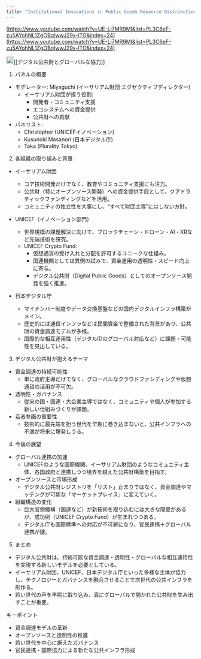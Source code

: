 ```yaml
---
title: "Institutional Innovations in Public Goods Resource Distribution"
---
```


[https://www.youtube.com/watch?v=UE-Li7MR9MI&list=PL3C6eF-zu5AYohNL1ZgOBqlwwJ29x-lTO&index=24](https://www.youtube.com/watch?v=UE-Li7MR9MI&list=PL3C6eF-zu5AYohNL1ZgOBqlwwJ29x-lTO&index=24)

<img src='https://scrapbox.io/api/pages/nishio/o1 Pro/icon' alt='o1 Pro.icon' height="19.5"/>[[デジタル公共財とグローバルな協力]]
1. パネルの概要
- モデレーター: Miyaguchi (イーサリアム財団 エグゼクティブディレクター)
    - イーサリアム財団が担う役割:
        - 開発者・コミュニティ支援
        - エコシステムへの資金提供
        - 公共財への貢献
- パネリスト:
    - Christopher (UNICEFイノベーション)
    - Kusunoki Masanori (日本デジタル庁)
    - Taka (Plurality Tokyo)

2. 各組織の取り組みと背景
- イーサリアム財団
    - コア技術開発だけでなく、教育やコミュニティ支援にも注力。
    - 公共財（特にオープンソース開発）への資金提供手段として、クアドラティックファンディングなどを活用。
    - コミュニティの独立性を大事にし、“すべて財団主導”にはしない方針。

- UNICEF（イノベーション部門）
    - 世界規模の課題解決に向けて、ブロックチェーン・ドローン・AI・XRなど先端技術を研究。
    - UNICEF Crypto Fund:
        - 仮想通貨の受け入れと分配を許可するユニークな仕組み。
        - 国連機関としては異例の試みで、資金運用の透明性・スピード向上に寄与。
        - デジタル公共財（Digital Public Goods）としてのオープンソース開発を強く推進。

- 日本デジタル庁
    - マイナンバー制度やデータ交換基盤などの国内デジタルインフラ構築がメイン。
    - 歴史的には通信インフラなどは民間資金で整備された背景があり、公共財の資金調達モデルが多様。
    - 国際的な相互運用性（デジタルIDのグローバル対応など）に課題・可能性を見出している。

3. デジタル公共財が抱えるテーマ
- 資金調達の持続可能性
    - 単に政府主導だけでなく、グローバルなクラウドファンディングや仮想通貨の活用が不可欠。
- 透明性・ガバナンス
    - 従来の国・国連・大企業主導ではなく、コミュニティや個人が参加する新しい仕組みづくりが課題。
- 若者参画の重要性
    - 技術的に最先端を担う世代を早期に巻き込まないと、公共インフラへの不満が将来に爆発しうる。

4. 今後の展望
- グローバル連携の加速
    - UNICEFのような国際機関、イーサリアム財団のようなコミュニティ主体、各国政府と連携しつつ境界を越えた公共財構築を目指す。
- オープンソースと市場形成
    - デジタル公共財レジストリを「リスト」止まりではなく、資金調達やマッチングが可能な「マーケットプレイス」に変えていく。
- 組織構造の変化
    - 巨大官僚機構（国連など）が新技術を取り込むには大きな障壁があるが、成功例（UNICEF Crypto Fund）が生まれつつある。
    - デジタル庁も国際標準への対応が不可避になり、官民連携＋グローバル連携が鍵。

5. まとめ
- デジタル公共財は、持続可能な資金調達・透明性・グローバルな相互運用性を実現する新しいモデルを必要としている。
- イーサリアム財団、UNICEF、日本デジタル庁といった多様な主体が協力し、テクノロジーとガバナンスを融合させることで次世代の公共インフラを形作る。
- 若い世代の声を早期に取り込み、真にグローバルで開かれた公共財を生み出すことが重要。

キーポイント
- 資金調達モデルの革新
- オープンソースと透明性の推進
- 若い世代を中心に据えたガバナンス
- 官民連携・国際協力による新たな公共インフラ形成
